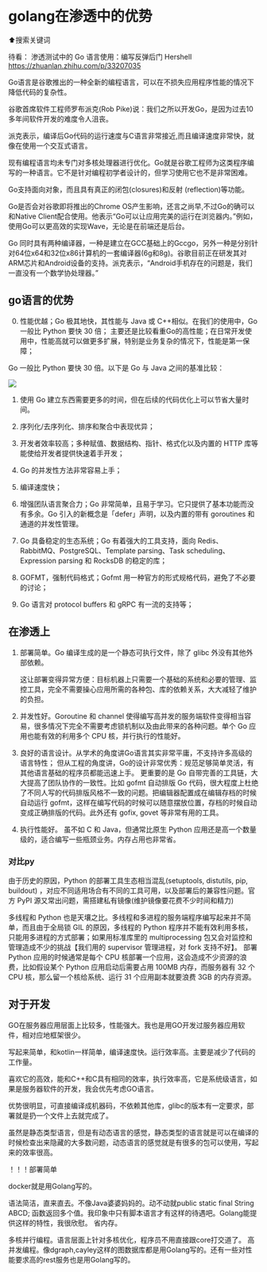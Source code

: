 # golang在渗透中的优势
⬆️搜索关键词

待看：
渗透测试中的 Go 语言使用：编写反弹后门 Hershell
https://zhuanlan.zhihu.com/p/33207035



Go语言是谷歌推出的一种全新的编程语言，可以在不损失应用程序性能的情况下降低代码的复杂性。

谷歌首席软件工程师罗布派克(Rob Pike)说：我们之所以开发Go，是因为过去10多年间软件开发的难度令人沮丧。

派克表示，编译后Go代码的运行速度与C语言非常接近,而且编译速度非常快，就像在使用一个交互式语言。

现有编程语言均未专门对多核处理器进行优化。Go就是谷歌工程师为这类程序编写的一种语言。它不是针对编程初学者设计的，但学习使用它也不是非常困难。

Go支持面向对象，而且具有真正的闭包(closures)和反射 (reflection)等功能。
  

Go是否会对谷歌即将推出的Chrome OS产生影响，还言之尚早,不过Go的确可以和Native Client配合使用。他表示“Go可以让应用完美的运行在浏览器内。”例如，使用Go可以更高效的实现Wave，无论是在前端还是后台。

Go 同时具有两种编译器，一种是建立在GCC基础上的Gccgo，另外一种是分别针对64位x64和32位x86计算机的一套编译器(6g和8g)。谷歌目前正在研发其对ARM芯片和Android设备的支持。派克表示，“Android手机存在的问题是，我们一直没有一个数学协处理器。”




## go语言的优势

0. 性能优越；Go 极其地快，其性能与 Java 或 C++相似。在我们的使用中，Go 一般比 Python 要快 30 倍；
主要还是比较看重Go的高性能；在日常开发使用中，性能高就可以做更多扩展，特别是业务复杂的情况下，性能是第一保障；

Go 一般比 Python 要快 30 倍。以下是 Go 与 Java 之间的基准比较：

![](https://yqfile.alicdn.com/6bead79f2a83c346d07a109edd168b945d1bccc0.jpeg)


1. 使用 Go 建立东西需要更多的时间，但在后续的代码优化上可以节省大量时间。 


2. 序列化/去序列化、排序和聚合中表现优异；

3. 开发者效率较高；多种赋值、数据结构、指针、格式化以及内置的 HTTP 库等能使给开发者提供快速着手开发；

4. Go 的并发性方法非常容易上手；

5. 编译速度快；

6. 增强团队语言聚合力；Go 非常简单，且易于学习。它只提供了基本功能而没有多余。Go 引入的新概念是「defer」声明，以及内置的带有 goroutines 和通道的并发性管理。

7. Go 具备稳定的生态系统；Go 有着强大的工具支持，面向 Redis、RabbitMQ、PostgreSQL、Template parsing、Task scheduling、Expression parsing 和 RocksDB 的稳定的库；

8. GOFMT，强制代码格式；Gofmt 用一种官方的形式规格代码，避免了不必要的讨论；

9. Go 语言对 protocol buffers 和 gRPC 有一流的支持等；


<!-- GO语言适用场景及GO语言的优势-韩俊强参与的聚能聊话题-云栖社区  http://yq.aliyun.com/roundtable/66332/answer/141517#visit141517 -->




## 在渗透上

1. 部署简单。Go 编译生成的是一个静态可执行文件，除了 glibc 外没有其他外部依赖。

    这让部署变得异常方便：目标机器上只需要一个基础的系统和必要的管理、监控工具，完全不需要操心应用所需的各种包、库的依赖关系，大大减轻了维护的负担。


2. 并发性好。Goroutine 和 channel 使得编写高并发的服务端软件变得相当容易，很多情况下完全不需要考虑锁机制以及由此带来的各种问题。单个 Go 应用也能有效的利用多个 CPU 核，并行执行的性能好。


3. 良好的语言设计。从学术的角度讲Go语言其实非常平庸，不支持许多高级的语言特性；
    但从工程的角度讲，Go的设计非常优秀：规范足够简单灵活，有其他语言基础的程序员都能迅速上手。
    更重要的是 Go 自带完善的工具链，大大提高了团队协作的一致性。比如 gofmt 自动排版 Go 代码，很大程度上杜绝了不同人写的代码排版风格不一致的问题。把编辑器配置成在编辑存档的时候自动运行 gofmt，这样在编写代码的时候可以随意摆放位置，存档的时候自动变成正确排版的代码。此外还有 gofix, govet 等非常有用的工具。

4. 执行性能好。
    虽不如 C 和 Java，但通常比原生 Python 应用还是高一个数量级的，适合编写一些瓶颈业务。内存占用也非常省。


###  对比py
由于历史的原因，Python 的部署工具生态相当混乱(setuptools, distutils, pip, buildout) ，对应不同适用场合有不同的工具可用，以及部署后的兼容性问题。官方 PyPI 源又常出问题，需搭建私有镜像(维护镜像要花费不少时间和精力)


多线程和 Python 也是天壤之比。多线程和多进程的服务端程序编写起来并不简单，而且由于全局锁 GIL 的原因，多线程的 Python 程序并不能有效利用多核，只能用多进程的方式部署；如果用标准库里的 multiprocessing 包又会对监控和管理造成不少的挑战【我们用的 supervisor 管理进程，对 fork 支持不好】。
部署 Python 应用的时候通常是每个 CPU 核部署一个应用，这会造成不少资源的浪费，比如假设某个 Python 应用启动后需要占用 100MB 内存，而服务器有 32 个 CPU 核，那么留一个核给系统、运行 31 个应用副本就要浪费 3GB 的内存资源。














## 对于开发
GO在服务器应用层面上比较多，性能强大。我也是用GO开发过服务器应用软件，相对应地框架很少。


写起来简单，和kotlin一样简单，编译速度快。运行效率高。主要是减少了代码的工作量。

喜欢它的高效，能和C++和C具有相同的效率，执行效率高，它是系统级语言，如果是服务器软件的开发，我会优先考虑GO语言。

优势很明显，可直接编译成机器码，不依赖其他库，glibc的版本有一定要求，部署就是扔一个文件上去就完成了。

虽然是静态类型语言，但是有动态语言的感觉，静态类型的语言就是可以在编译的时候检查出来隐藏的大多数问题，动态语言的感觉就是有很多的包可以使用，写起来的效率很高。

！！！部署简单


docker就是用Golang写的。


语法简洁，直来直去。不像Java婆婆妈妈的。动不动就public static final String ABCD;
函数返回多个值。我印象中只有脚本语言才有这样的待遇吧。Golang能提供这样的特性，我很欣慰。
省内存。


多核并行编程。语言层面上针对多核优化，程序员不用直接跟core打交道了。
高并发编程。像dgraph,cayley这样的图数据库都是用Golang写的。还有一些对性能要求高的rest服务也是用Golang写的。
